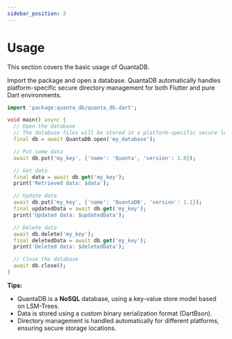 ```yaml
---
sidebar_position: 3
---
```


# Usage

This section covers the basic usage of QuantaDB.

Import the package and open a database. QuantaDB automatically handles platform-specific secure directory management for both Flutter and pure Dart environments.

```dart
import 'package:quanta_db/quanta_db.dart';

void main() async {
  // Open the database
  // The database files will be stored in a platform-specific secure location
  final db = await QuantaDB.open('my_database');

  // Put some data
  await db.put('my_key', {'name': 'Quanta', 'version': 1.0});

  // Get data
  final data = await db.get('my_key');
  print('Retrieved data: $data');

  // Update data
  await db.put('my_key', {'name': 'QuantaDB', 'version': 1.1});
  final updatedData = await db.get('my_key');
  print('Updated data: $updatedData');

  // Delete data
  await db.delete('my_key');
  final deletedData = await db.get('my_key');
  print('Deleted data: $deletedData');

  // Close the database
  await db.close();
}
```

**Tips:**

* QuantaDB is a **NoSQL** database, using a key-value store model based on LSM-Trees.
* Data is stored using a custom binary serialization format (DartBson).
* Directory management is handled automatically for different platforms, ensuring secure storage locations. 